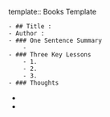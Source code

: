 template:: Books Template

	- ## Title :
	- Author :
	- ### One Sentence Summary
		-
	- ### Three Key Lessons
		- 1.
		- 2.
		- 3.
	- ### Thoughts
-
-